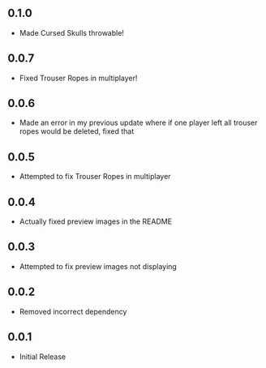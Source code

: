 ## 0.1.0
- Made Cursed Skulls throwable!

## 0.0.7
- Fixed Trouser Ropes in multiplayer!

## 0.0.6
- Made an error in my previous update where if one player left all trouser ropes would be deleted, fixed that

## 0.0.5
- Attempted to fix Trouser Ropes in multiplayer

## 0.0.4
- Actually fixed preview images in the README

## 0.0.3
- Attempted to fix preview images not displaying

## 0.0.2
- Removed incorrect dependency

## 0.0.1
- Initial Release